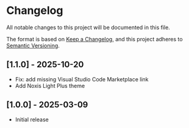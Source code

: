 # Changelog

All notable changes to this project will be documented in this file.

The format is based on [Keep a Changelog](https://keepachangelog.com/en/1.1.0/),
and this project adheres to [Semantic Versioning](https://semver.org/spec/v2.0.0.html).

## [1.1.0] - 2025-10-20

- Fix: add missing Visual Studio Code Marketplace link
- Add Noxis Light Plus theme

## [1.0.0] - 2025-03-09

- Initial release
